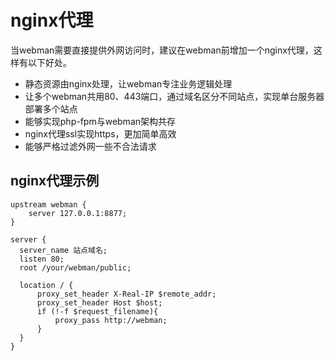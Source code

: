 # nginx代理
当webman需要直接提供外网访问时，建议在webman前增加一个nginx代理，这样有以下好处。

 - 静态资源由nginx处理，让webman专注业务逻辑处理
 - 让多个webman共用80、443端口，通过域名区分不同站点，实现单台服务器部署多个站点
 - 能够实现php-fpm与webman架构共存
 - nginx代理ssl实现https，更加简单高效
 - 能够严格过滤外网一些不合法请求

## nginx代理示例
```
upstream webman {
    server 127.0.0.1:8877;
}

server {
  server_name 站点域名;
  listen 80;
  root /your/webman/public;

  location / {
      proxy_set_header X-Real-IP $remote_addr;
      proxy_set_header Host $host;
      if (!-f $request_filename){
          proxy_pass http://webman;
      }
  }
}
```
